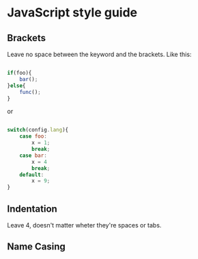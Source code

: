 # JavaScript style guide

## Brackets

Leave no space between the keyword and the brackets. Like this:

```JavaScript

if(foo){
    bar();
}else{
    func();
}

```

or

```JavaScript

switch(config.lang){
    case foo:
        x = 1;
        break;
    case bar:
        x = 4
        break;
    default:
        x = 9;
}
```


## Indentation

Leave 4, doesn't matter wheter they're spaces or tabs.

## Name Casing

